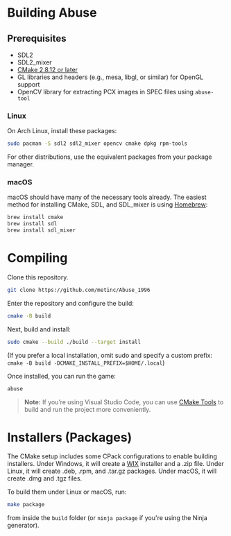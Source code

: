 # Building Abuse

## Prerequisites

- SDL2
- SDL2_mixer
- [CMake 2.8.12 or later](http://www.cmake.org/)
- GL libraries and headers (e.g., mesa, libgl, or similar) for OpenGL support
- OpenCV library for extracting PCX images in SPEC files using `abuse-tool`

### Linux

On Arch Linux, install these packages:

```sh
sudo pacman -S sdl2 sdl2_mixer opencv cmake dpkg rpm-tools
```

For other distributions, use the equivalent packages from your package manager.

### macOS

macOS should have many of the necessary tools already. The easiest method for installing CMake, SDL, and SDL_mixer is using [Homebrew](http://brew.sh/):

```sh
brew install cmake
brew install sdl
brew install sdl_mixer
```

# Compiling

Clone this repository.

```sh
git clone https://github.com/metinc/Abuse_1996
```

Enter the repository and configure the build:

```sh
cmake -B build
```

Next, build and install:

```sh
sudo cmake --build ./build --target install
```

(If you prefer a local installation, omit sudo and specify a custom prefix:
`cmake -B build -DCMAKE_INSTALL_PREFIX=$HOME/.local`)

Once installed, you can run the game:

```sh
abuse
```

> **Note:** If you’re using Visual Studio Code, you can use [CMake Tools](https://marketplace.visualstudio.com/items?itemName=ms-vscode.cmake-tools) to build and run the project more conveniently.

# Installers (Packages)

The CMake setup includes some CPack configurations to enable building installers.
Under Windows, it will create a [WIX](http://wixtoolset.org/) installer and a .zip file.
Under Linux, it will create .deb, .rpm, and .tar.gz packages.
Under macOS, it will create .dmg and .tgz files.

To build them under Linux or macOS, run:

```sh
make package
```

from inside the `build` folder (or `ninja package` if you're using the Ninja generator).
